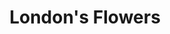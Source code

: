 ---
image: roomkey/londons-flowsers.jpg
title:  London's Flowers
created: 2020
artist: Owen Zanzal
room: Roomkey
link: NA
---